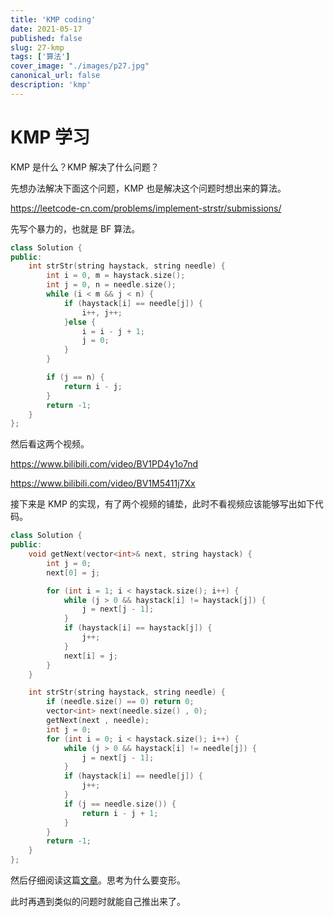 ```yaml
---
title: 'KMP coding'
date: 2021-05-17
published: false
slug: 27-kmp
tags: ['算法']
cover_image: "./images/p27.jpg"
canonical_url: false
description: 'kmp'
---
```


# KMP 学习

KMP 是什么？KMP 解决了什么问题？

先想办法解决下面这个问题，KMP 也是解决这个问题时想出来的算法。

https://leetcode-cn.com/problems/implement-strstr/submissions/

先写个暴力的，也就是 BF 算法。

```cpp
class Solution {
public:
    int strStr(string haystack, string needle) {
        int i = 0, m = haystack.size();
        int j = 0, n = needle.size();
        while (i < m && j < n) {
            if (haystack[i] == needle[j]) {
                i++, j++;
            }else {
                i = i - j + 1;
                j = 0;
            }
        }

        if (j == n) {
            return i - j;
        }
        return -1;
    }
};
```

然后看这两个视频。

https://www.bilibili.com/video/BV1PD4y1o7nd

https://www.bilibili.com/video/BV1M5411j7Xx

接下来是 KMP 的实现，有了两个视频的铺垫，此时不看视频应该能够写出如下代码。

```cpp
class Solution {
public:
    void getNext(vector<int>& next, string haystack) {
        int j = 0;
        next[0] = j;

        for (int i = 1; i < haystack.size(); i++) {
            while (j > 0 && haystack[i] != haystack[j]) {
                j = next[j - 1];
            }
            if (haystack[i] == haystack[j]) {
                j++;
            }
            next[i] = j;
        }
    }

    int strStr(string haystack, string needle) {
        if (needle.size() == 0) return 0;
        vector<int> next(needle.size() , 0);
        getNext(next , needle);
        int j = 0;
        for (int i = 0; i < haystack.size(); i++) {
            while (j > 0 && haystack[i] != needle[j]) {
                j = next[j - 1];
            }
            if (haystack[i] == needle[j]) {
                j++;
            }
            if (j == needle.size()) {
                return i - j + 1;
            }
        }              
        return -1;
    }
};
```

然后仔细阅读这篇[文章](https://github.com/youngyangyang04/leetcode-master/blob/master/problems/0028.%E5%AE%9E%E7%8E%B0strStr.md)。思考为什么要变形。

此时再遇到类似的问题时就能自己推出来了。